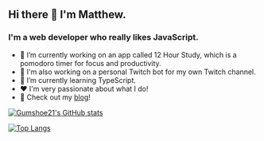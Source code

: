## Hi there 👋 I'm Matthew.

### I'm a web developer who really likes JavaScript.

- 🔭 I’m currently working on an app called 12 Hour Study, which is a pomodoro timer for focus and productivity.
- 🔭 I'm also working on a personal Twitch bot for my own Twitch channel.
- 🌱 I’m currently learning TypeScript.
- ❤️ I'm very passionate about what I do!
- 📝 Check out my [blog](https://blog.gumshoe.dev)!

[![Gumshoe21's GitHub stats](https://github-readme-stats.vercel.app/api?username=gumshoe21&show_icons=true&hide_border=true&theme=dark)](https://github.com/anuraghazra/github-readme-stats)

[![Top Langs](https://github-readme-stats.vercel.app/api/top-langs/?username=gumshoe21&layout=compact&theme=dark)](https://github.com/anuraghazra/github-readme-stats)
